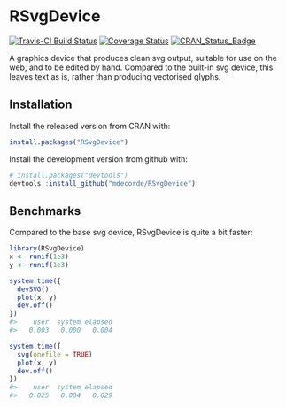 RSvgDevice
==========

[![Travis-CI Build Status](https://travis-ci.org/mdecorde/RSvgDevice.svg?branch=master)](https://travis-ci.org/mdecorde/RSvgDevice) [![Coverage Status](https://img.shields.io/codecov/c/github/mdecorde/RSvgDevice/master.svg)](https://codecov.io/github/mdecorde/RSvgDevice?branch=master) [![CRAN\_Status\_Badge](http://www.r-pkg.org/badges/version/RSvgDevice)](http://cran.r-project.org/package=RSvgDevice)

A graphics device that produces clean svg output, suitable for use on the web, and to be edited by hand. Compared to the built-in svg device, this leaves text as is, rather than producing vectorised glyphs.

Installation
------------

Install the released version from CRAN with:

``` r
install.packages("RSvgDevice")
```

Install the development version from github with:

``` r
# install.packages("devtools")
devtools::install_github("mdecorde/RSvgDevice")
```

Benchmarks
----------

Compared to the base svg device, RSvgDevice is quite a bit faster:

``` r
library(RSvgDevice)
x <- runif(1e3)
y <- runif(1e3)

system.time({
  devSVG()
  plot(x, y)
  dev.off()
})
#>    user  system elapsed 
#>   0.003   0.000   0.004

system.time({
  svg(onefile = TRUE)
  plot(x, y)
  dev.off()
})
#>    user  system elapsed 
#>   0.025   0.004   0.029
```
